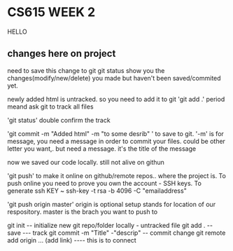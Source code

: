 # CS615 WEEK 2
HELLO 
## changes here on project
need to save this change to git 
git status show you the changes(modify/new/delete) you made but haven't been saved/commited yet.

newly added html is untracked. so you need to add it to git
'git add .'   period meand ask git to track all files 

'git status'  double confirm the track 

'git commit -m "Added html" -m "to some desrib" '  to save to git.  '-m' is for message, you need a message in order to commit your files. could be other letter you want,. but need a message.  it's the title of the message

now we saved our code locally. still not alive on githun

'git push'  to make it online on github/remote repos.. where the project is. To push online you need to prove you own the account - SSH keys. To generate ssh KEY
~ ssh-key -t rsa -b 4096 -C "emailaddress"

'git push origin master'  origin is optional setup stands for location of our respository.  master is the brach you want to push to


git init -- initialize new git repo/folder locally  - untracked file
git add .    -- save  --- track 
git commit -m "Title" -"descrip"  -- commit change 
git remote add origin ...  (add link) ---- this is to connect 


